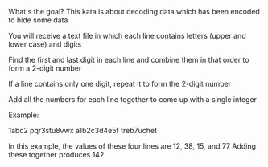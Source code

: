 What's the goal?
This kata is about decoding data which has been encoded to hide some data

You will receive a text file in which each line contains letters (upper and lower case) and digits

Find the first and last digit in each line and combine them in that order to form a 2-digit number

If a line contains only one digit, repeat it to form the 2-digit number

Add all the numbers for each line together to come up with a single integer

Example:

1abc2
pqr3stu8vwx
a1b2c3d4e5f
treb7uchet

In this example, the values of these four lines are 12, 38, 15, and 77
Adding these together produces 142

